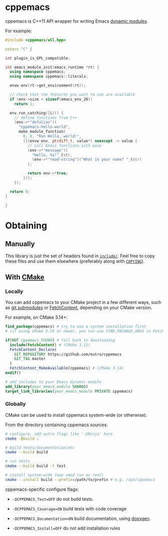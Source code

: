 <!--
- Copyright (C) 2024 Eutro <https://eutro.dev>
-
- This file is part of cppemacs.
-
- cppemacs is free software: you can redistribute it and/or modify it
- under the terms of the GNU General Public License as published by
- the Free Software Foundation, either version 3 of the License, or
- (at your option) any later version.
-
- cppemacs is distributed in the hope that it will be useful, but
- WITHOUT ANY WARRANTY; without even the implied warranty of
- MERCHANTABILITY or FITNESS FOR A PARTICULAR PURPOSE. See the GNU
- General Public License for more details.
-
- You should have received a copy of the GNU General Public License
- along with cppemacs. If not, see <https://www.gnu.org/licenses/>.
-
- SPDX-FileCopyrightText: 2024 Eutro <https://eutro.dev>
-
- SPDX-License-Identifier: GPL-3.0-or-later
-->

# cppemacs

cppemacs is C++11 API wrapper for writing Emacs [dynamic
modules](https://www.gnu.org/software/emacs/manual/html_node/elisp/Dynamic-Modules.html).

For example:

```c++
#include <cppemacs/all.hpp>

extern "C" {

int plugin_is_GPL_compatible;

int emacs_module_init(emacs_runtime *rt) {
  using namespace cppemacs;
  using namespace cppemacs::literals;

  envw env(rt->get_environment(rt));

  // check that the features you want to use are available
  if (env->size < sizeof(emacs_env_28))
    return 1;

  env.run_catching([&]() {
    // define functions from C++
    (env->*"defalias")(
      "cppemacs-hello-world",
      make_module_function(
        0, 0, "Run Hello, world!",
        [](envw env, ptrdiff_t, value*) noexcept -> value {
          // call Emacs functions with ease
          (env->*"message")(
            "Hello, %s!"_Estr,
            (env->*"read-string")("What is your name? "_Estr)
          );

          return env->*true;
        }));
    });

  return 0;
}

}
```

# Obtaining

## Manually

This library is just the set of headers found in [`include/`](include/). Feel
free to copy these files and use them elsewhere (preferably along with
[`COPYING`](COPYING)).

## With [CMake](https://cmake.org/)

### Locally

You can add cppemacs to your CMake project in a few different ways, such as [git
submodules](https://cliutils.gitlab.io/modern-cmake/chapters/projects/submodule.html)
or [FetchContent](https://cmake.org/cmake/help/latest/module/FetchContent.html),
depending on your CMake version.

For example, on CMake 3.14+:

```cmake
find_package(cppemacs) # try to use a system installation first
# (if using CMake 3.24 or newer, you can use FIND_PACKAGE_ARGS in FetchContent_Declare instead)

if(NOT cppemacs_FOUND) # fall back to downloading
  include(FetchContent) # (CMake 3.11)
  FetchContent_Declare(
    GIT_REPOSITORY https://github.com/eutro/cppemacs
    GIT_TAG master
  )
  FetchContent_MakeAvailable(cppemacs) # (CMake 3.14)
endif()

# add includes to your Emacs dynamic module
add_library(your_emacs_module SHARED)
target_link_libraries(your_emacs_module PRIVATE cppemacs)
```

### Globally

CMake can be used to install cppemacs system-wide (or otherwise).

From the directory containing cppemacs sources:

```sh
# configure, add extra flags like '-GNinja' here
cmake -Bbuild .

# build tests/documentation/etc
cmake --build build

# run tests
cmake --build build -t test

# install system-wide (may need run as root)
cmake --install build --prefix=/path/to/prefix # e.g. /opt/cppemacs
```

cppemacs-specific configure flags:

- `-DCPPEMACS_Test=OFF` do not build tests.

- `-DCPPEMACS_Coverage=ON` build tests with code coverage

- `-DCPPEMACS_Documentation=ON` build documentation, using
  [doxygen](https://www.doxygen.nl/).

- `-DCPPEMACS_Install=OFF` do not add installation rules
